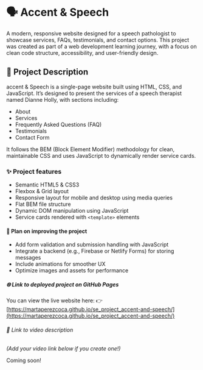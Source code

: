 # 🗣️ Accent & Speech

A modern, responsive website designed for a speech pathologist to showcase services, FAQs, testimonials, and contact options. This project was created as part of a web development learning journey, with a focus on clean code structure, accessibility, and user-friendly design.

## 📄 Project Description

accent & Speech is a single-page website built using HTML, CSS, and JavaScript. It’s designed to present the services of a speech therapist named Dianne Holly, with sections including:

- About
- Services
- Frequently Asked Questions (FAQ)
- Testimonials
- Contact Form

It follows the BEM (Block Element Modifier) methodology for clean, maintainable CSS and uses JavaScript to dynamically render service cards.

### ✨ Project features

- Semantic HTML5 & CSS3
- Flexbox & Grid layout
- Responsive layout for mobile and desktop using media queries
- Flat BEM file structure
- Dynamic DOM manipulation using JavaScript
- Service cards rendered with `<template>` elements

#### 🔧 Plan on improving the project

- Add form validation and submission handling with JavaScript
- Integrate a backend (e.g., Firebase or Netlify Forms) for storing messages
- Include animations for smoother UX
- Optimize images and assets for performance

##### 🌐 Link to deployed project on GitHub Pages

You can view the live website here:
👉 [https://martaperezcoca.github.io/se_project_accent-and-speech/](https://martaperezcoca.github.io/se_project_accent-and-speech/)

###### 🎥 Link to video description

_(Add your video link below if you create one!)_

Coming soon!
